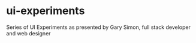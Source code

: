# ui-experiments
Series of UI Experiments as presented by Gary Simon, full stack developer and web designer
